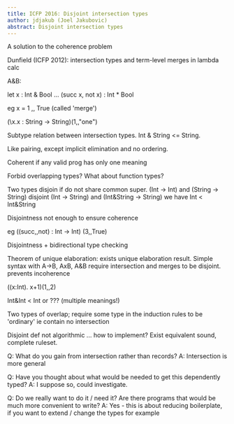 ```yaml
---
title: ICFP 2016: Disjoint intersection types
author: jdjakub (Joel Jakubovic)
abstract: Disjoint intersection types
---
```


A solution to the coherence problem

Dunfield (ICFP 2012): intersection types and term-level merges in lambda calc

A&B:

let x : Int & Bool
...
(succ x, not x) : Int * Bool

eg x = 1 ,, True (called 'merge')

(\x.x : String -> String)(1,,"one")

Subtype relation between intersection types. Int & String <= String.

Like pairing, except implicit elimination and no ordering.

Coherent if any valid prog has only one meaning

Forbid overlapping types? What about function types?

Two types disjoin if do not share common super.
(Int -> Int) and (String -> String) disjoint
(Int -> String) and (Int&String -> String) we have Int < Int&String

Disjointness not enough to ensure coherence

eg ((succ,,not) : Int -> Int) (3,,True)

Disjointness + bidirectional type checking

Theorem of unique elaboration: exists unique elaboration result.
Simple syntax with A->B, AxB, A&B
require intersection and merges to be disjoint. prevents incoherence

(\(x:Int). x+1)(1,,2)

Int&Int < Int or ??? (multiple meanings!)

Two types of overlap; require some type in the induction rules to be 'ordinary' ie contain no intersection

Disjoint def not algorithmic ... how to implement? Exist equivalent sound, complete ruleset.

Q: What do you gain from intersection rather than records?
A: Intersection is more general

Q: Have you thought about what would be needed to get this dependently typed?
A: I suppose so, could investigate.

Q: Do we really want to do it / need it? Are there programs that would be much more convenient to write?
A: Yes - this is about reducing boilerplate, if you want to extend / change the types for example
